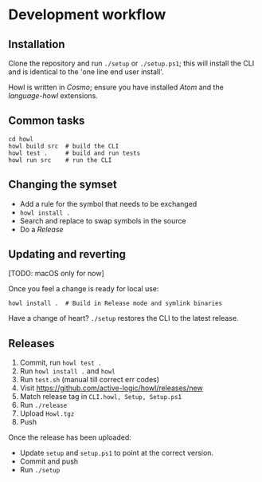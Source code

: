 # Development workflow

## Installation

Clone the repository and run `./setup` or `./setup.ps1`; this will install the CLI and is identical to the 'one line end user install'.

Howl is written in *Cosmo*; ensure you have installed *Atom* and the *language-howl* extensions.

## Common tasks

```
cd howl
howl build src  # build the CLI
howl test .     # build and run tests
howl run src    # run the CLI
```

## Changing the symset

- Add a rule for the symbol that needs to be exchanged
- `howl install .`
- Search and replace to swap symbols in the source
- Do a *Release*

## Updating and reverting

[TODO: macOS only for now]

Once you feel a change is ready for local use:

```
howl install .  # Build in Release mode and symlink binaries
```

Have a change of heart? `./setup` restores the CLI to the latest release.

## Releases

1) Commit, run `howl test .`
2) Run `howl install .` and `howl`
3) Run `test.sh` (manual till correct err codes)
4) Visit https://github.com/active-logic/howl/releases/new
5) Match release tag in `CLI.howl, Setup, Setup.ps1`
6) Run `./release`
7) Upload `Howl.tgz`
8) Push

Once the release has been uploaded:
- Update `setup` and `setup.ps1` to point at the correct version.
- Commit and push
- Run `./setup`
